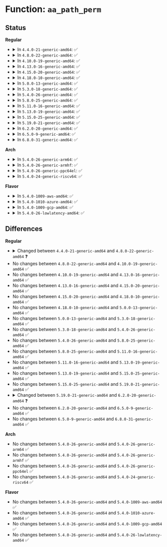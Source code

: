# Function: <code>aa_path_perm</code>

## Status
<b>Regular</b>
<ul>
<li>
<details>
<summary>In <code>4.4.0-21-generic-amd64</code>: ✅</summary>

```c
int aa_path_perm(const char * op, struct aa_label * label, struct path * path, int flags, u32 request, struct path_cond * cond)
```

```json
{
  "name": "aa_path_perm",
  "collision_type": "Unique Global",
  "inline_type": "No",
  "funcs": [
    {
      "addr": 18446744071582549008,
      "name": "aa_path_perm",
      "external": true,
      "loc": "security/apparmor/file.c:312",
      "file": "security/apparmor/file.c",
      "inline": "seen, unknown",
      "caller_inline": [],
      "caller_func": [
        "security/apparmor/lsm.c:apparmor_file_open",
        "security/apparmor/lsm.c:common_perm",
        "security/apparmor/af_unix.c:aa_unix_peer_perm",
        "security/apparmor/af_unix.c:aa_unix_peer_perm",
        "security/apparmor/af_unix.c:aa_unix_file_perm"
      ]
    }
  ],
  "symbols": [
    {
      "addr": 18446744071582549008,
      "name": "aa_path_perm",
      "section": ".text",
      "bind": "STB_GLOBAL",
      "size": 298
    }
  ]
}
```
</details>
</li>
<li>
<details>
<summary>In <code>4.8.0-22-generic-amd64</code>: ✅</summary>

```c
int aa_path_perm(const char * op, struct aa_label * label, const struct path * path, int flags, u32 request, struct path_cond * cond)
```

```json
{
  "name": "aa_path_perm",
  "collision_type": "Unique Global",
  "inline_type": "No",
  "funcs": [
    {
      "addr": 18446744071582789648,
      "name": "aa_path_perm",
      "external": true,
      "loc": "security/apparmor/file.c:332",
      "file": "security/apparmor/file.c",
      "inline": "seen, unknown",
      "caller_inline": [],
      "caller_func": [
        "security/apparmor/lsm.c:apparmor_file_open",
        "security/apparmor/lsm.c:common_perm",
        "security/apparmor/af_unix.c:aa_unix_file_perm",
        "security/apparmor/af_unix.c:aa_unix_peer_perm",
        "security/apparmor/af_unix.c:aa_unix_peer_perm"
      ]
    }
  ],
  "symbols": [
    {
      "addr": 18446744071582789648,
      "name": "aa_path_perm",
      "section": ".text",
      "bind": "STB_GLOBAL",
      "size": 307
    }
  ]
}
```
</details>
</li>
<li>
<details>
<summary>In <code>4.10.0-19-generic-amd64</code>: ✅</summary>

```c
int aa_path_perm(const char * op, struct aa_label * label, const struct path * path, int flags, u32 request, struct path_cond * cond)
```

```json
{
  "name": "aa_path_perm",
  "collision_type": "Unique Global",
  "inline_type": "No",
  "funcs": [
    {
      "addr": 18446744071582885152,
      "name": "aa_path_perm",
      "external": true,
      "loc": "security/apparmor/file.c:332",
      "file": "security/apparmor/file.c",
      "inline": "seen, unknown",
      "caller_inline": [],
      "caller_func": [
        "security/apparmor/lsm.c:apparmor_file_open",
        "security/apparmor/lsm.c:common_perm",
        "security/apparmor/af_unix.c:aa_unix_file_perm",
        "security/apparmor/af_unix.c:aa_unix_peer_perm",
        "security/apparmor/af_unix.c:aa_unix_peer_perm"
      ]
    }
  ],
  "symbols": [
    {
      "addr": 18446744071582885152,
      "name": "aa_path_perm",
      "section": ".text",
      "bind": "STB_GLOBAL",
      "size": 307
    }
  ]
}
```
</details>
</li>
<li>
<details>
<summary>In <code>4.13.0-16-generic-amd64</code>: ✅</summary>

```c
int aa_path_perm(const char * op, struct aa_label * label, const struct path * path, int flags, u32 request, struct path_cond * cond)
```

```json
{
  "name": "aa_path_perm",
  "collision_type": "Unique Global",
  "inline_type": "No",
  "funcs": [
    {
      "addr": 18446744071582955104,
      "name": "aa_path_perm",
      "external": true,
      "loc": "security/apparmor/file.c:335",
      "file": "security/apparmor/file.c",
      "inline": "seen, unknown",
      "caller_inline": [],
      "caller_func": [
        "security/apparmor/lsm.c:apparmor_file_open",
        "security/apparmor/lsm.c:common_perm",
        "security/apparmor/af_unix.c:aa_unix_file_perm"
      ]
    }
  ],
  "symbols": [
    {
      "addr": 18446744071582955104,
      "name": "aa_path_perm",
      "section": ".text",
      "bind": "STB_GLOBAL",
      "size": 304
    }
  ]
}
```
</details>
</li>
<li>
<details>
<summary>In <code>4.15.0-20-generic-amd64</code>: ✅</summary>

```c
int aa_path_perm(const char * op, struct aa_label * label, const struct path * path, int flags, u32 request, struct path_cond * cond)
```

```json
{
  "name": "aa_path_perm",
  "collision_type": "Unique Global",
  "inline_type": "No",
  "funcs": [
    {
      "addr": 18446744071583117216,
      "name": "aa_path_perm",
      "external": true,
      "loc": "security/apparmor/file.c:329",
      "file": "security/apparmor/file.c",
      "inline": "seen, unknown",
      "caller_inline": [],
      "caller_func": [
        "security/apparmor/lsm.c:apparmor_file_open",
        "security/apparmor/lsm.c:common_perm",
        "security/apparmor/af_unix.c:aa_unix_file_perm"
      ]
    }
  ],
  "symbols": [
    {
      "addr": 18446744071583117216,
      "name": "aa_path_perm",
      "section": ".text",
      "bind": "STB_GLOBAL",
      "size": 304
    }
  ]
}
```
</details>
</li>
<li>
<details>
<summary>In <code>4.18.0-10-generic-amd64</code>: ✅</summary>

```c
int aa_path_perm(const char * op, struct aa_label * label, const struct path * path, int flags, u32 request, struct path_cond * cond)
```

```json
{
  "name": "aa_path_perm",
  "collision_type": "Unique Global",
  "inline_type": "No",
  "funcs": [
    {
      "addr": 18446744071583322928,
      "name": "aa_path_perm",
      "external": true,
      "loc": "security/apparmor/file.c:329",
      "file": "security/apparmor/file.c",
      "inline": "seen, unknown",
      "caller_inline": [],
      "caller_func": [
        "security/apparmor/lsm.c:apparmor_file_open",
        "security/apparmor/lsm.c:common_perm",
        "security/apparmor/af_unix.c:aa_unix_file_perm",
        "security/apparmor/af_unix.c:aa_unix_peer_perm",
        "security/apparmor/af_unix.c:aa_unix_peer_perm"
      ]
    }
  ],
  "symbols": [
    {
      "addr": 18446744071583322928,
      "name": "aa_path_perm",
      "section": ".text",
      "bind": "STB_GLOBAL",
      "size": 299
    }
  ]
}
```
</details>
</li>
<li>
<details>
<summary>In <code>5.0.0-13-generic-amd64</code>: ✅</summary>

```c
int aa_path_perm(const char * op, struct aa_label * label, const struct path * path, int flags, u32 request, struct path_cond * cond)
```

```json
{
  "name": "aa_path_perm",
  "collision_type": "Unique Global",
  "inline_type": "No",
  "funcs": [
    {
      "addr": 18446744071583441440,
      "name": "aa_path_perm",
      "external": true,
      "loc": "security/apparmor/file.c:330",
      "file": "security/apparmor/file.c",
      "inline": "seen, unknown",
      "caller_inline": [],
      "caller_func": [
        "security/apparmor/lsm.c:apparmor_file_open",
        "security/apparmor/lsm.c:common_perm",
        "security/apparmor/af_unix.c:aa_unix_file_perm",
        "security/apparmor/af_unix.c:aa_unix_peer_perm",
        "security/apparmor/af_unix.c:aa_unix_peer_perm"
      ]
    }
  ],
  "symbols": [
    {
      "addr": 18446744071583441440,
      "name": "aa_path_perm",
      "section": ".text",
      "bind": "STB_GLOBAL",
      "size": 299
    }
  ]
}
```
</details>
</li>
<li>
<details>
<summary>In <code>5.3.0-18-generic-amd64</code>: ✅</summary>

```c
int aa_path_perm(const char * op, struct aa_label * label, const struct path * path, int flags, u32 request, struct path_cond * cond)
```

```json
{
  "name": "aa_path_perm",
  "collision_type": "Unique Global",
  "inline_type": "No",
  "funcs": [
    {
      "addr": 18446744071583626480,
      "name": "aa_path_perm",
      "external": true,
      "loc": "security/apparmor/file.c:326",
      "file": "security/apparmor/file.c",
      "inline": "seen, unknown",
      "caller_inline": [],
      "caller_func": [
        "security/apparmor/lsm.c:apparmor_file_open",
        "security/apparmor/lsm.c:common_perm",
        "security/apparmor/af_unix.c:aa_unix_file_perm",
        "security/apparmor/af_unix.c:aa_unix_peer_perm",
        "security/apparmor/af_unix.c:aa_unix_peer_perm"
      ]
    }
  ],
  "symbols": [
    {
      "addr": 18446744071583626480,
      "name": "aa_path_perm",
      "section": ".text",
      "bind": "STB_GLOBAL",
      "size": 294
    }
  ]
}
```
</details>
</li>
<li>
<details>
<summary>In <code>5.4.0-26-generic-amd64</code>: ✅</summary>

```c
int aa_path_perm(const char * op, struct aa_label * label, const struct path * path, int flags, u32 request, struct path_cond * cond)
```

```json
{
  "name": "aa_path_perm",
  "collision_type": "Unique Global",
  "inline_type": "No",
  "funcs": [
    {
      "addr": 18446744071583732656,
      "name": "aa_path_perm",
      "external": true,
      "loc": "security/apparmor/file.c:326",
      "file": "security/apparmor/file.c",
      "inline": "seen, unknown",
      "caller_inline": [],
      "caller_func": [
        "security/apparmor/lsm.c:apparmor_file_open",
        "security/apparmor/lsm.c:common_perm",
        "security/apparmor/af_unix.c:aa_unix_file_perm",
        "security/apparmor/af_unix.c:aa_unix_peer_perm",
        "security/apparmor/af_unix.c:aa_unix_peer_perm"
      ]
    }
  ],
  "symbols": [
    {
      "addr": 18446744071583732656,
      "name": "aa_path_perm",
      "section": ".text",
      "bind": "STB_GLOBAL",
      "size": 294
    }
  ]
}
```
</details>
</li>
<li>
<details>
<summary>In <code>5.8.0-25-generic-amd64</code>: ✅</summary>

```c
int aa_path_perm(const char * op, struct aa_label * label, const struct path * path, int flags, u32 request, struct path_cond * cond)
```

```json
{
  "name": "aa_path_perm",
  "collision_type": "Unique Global",
  "inline_type": "No",
  "funcs": [
    {
      "addr": 18446744071584116096,
      "name": "aa_path_perm",
      "external": true,
      "loc": "security/apparmor/file.c:326",
      "file": "security/apparmor/file.c",
      "inline": "seen, unknown",
      "caller_inline": [],
      "caller_func": [
        "security/apparmor/lsm.c:apparmor_file_open",
        "security/apparmor/lsm.c:apparmor_inode_getattr",
        "security/apparmor/lsm.c:apparmor_path_chown",
        "security/apparmor/lsm.c:apparmor_path_chmod",
        "security/apparmor/lsm.c:apparmor_path_symlink",
        "security/apparmor/lsm.c:apparmor_path_truncate",
        "security/apparmor/lsm.c:apparmor_path_mknod",
        "security/apparmor/lsm.c:apparmor_path_rmdir",
        "security/apparmor/lsm.c:apparmor_path_mkdir",
        "security/apparmor/lsm.c:apparmor_path_unlink"
      ]
    }
  ],
  "symbols": [
    {
      "addr": 18446744071584116096,
      "name": "aa_path_perm",
      "section": ".text",
      "bind": "STB_GLOBAL",
      "size": 380
    }
  ]
}
```
</details>
</li>
<li>
<details>
<summary>In <code>5.11.0-16-generic-amd64</code>: ✅</summary>

```c
int aa_path_perm(const char * op, struct aa_label * label, const struct path * path, int flags, u32 request, struct path_cond * cond)
```

```json
{
  "name": "aa_path_perm",
  "collision_type": "Unique Global",
  "inline_type": "No",
  "funcs": [
    {
      "addr": 18446744071584235120,
      "name": "aa_path_perm",
      "external": true,
      "loc": "security/apparmor/file.c:315",
      "file": "security/apparmor/file.c",
      "inline": "seen, unknown",
      "caller_inline": [],
      "caller_func": [
        "security/apparmor/lsm.c:apparmor_file_open",
        "security/apparmor/lsm.c:apparmor_inode_getattr",
        "security/apparmor/lsm.c:apparmor_path_chown",
        "security/apparmor/lsm.c:apparmor_path_chmod",
        "security/apparmor/lsm.c:apparmor_path_symlink",
        "security/apparmor/lsm.c:apparmor_path_truncate",
        "security/apparmor/lsm.c:apparmor_path_mknod",
        "security/apparmor/lsm.c:apparmor_path_rmdir",
        "security/apparmor/lsm.c:apparmor_path_mkdir",
        "security/apparmor/lsm.c:apparmor_path_unlink"
      ]
    }
  ],
  "symbols": [
    {
      "addr": 18446744071584235120,
      "name": "aa_path_perm",
      "section": ".text",
      "bind": "STB_GLOBAL",
      "size": 380
    }
  ]
}
```
</details>
</li>
<li>
<details>
<summary>In <code>5.13.0-19-generic-amd64</code>: ✅</summary>

```c
int aa_path_perm(const char * op, struct aa_label * label, const struct path * path, int flags, u32 request, struct path_cond * cond)
```

```json
{
  "name": "aa_path_perm",
  "collision_type": "Unique Global",
  "inline_type": "No",
  "funcs": [
    {
      "addr": 18446744071584260192,
      "name": "aa_path_perm",
      "external": true,
      "loc": "security/apparmor/file.c:317",
      "file": "security/apparmor/file.c",
      "inline": "seen, unknown",
      "caller_inline": [],
      "caller_func": [
        "security/apparmor/lsm.c:apparmor_file_open",
        "security/apparmor/lsm.c:apparmor_path_symlink",
        "security/apparmor/lsm.c:apparmor_path_mknod",
        "security/apparmor/lsm.c:apparmor_path_rmdir",
        "security/apparmor/lsm.c:apparmor_path_mkdir",
        "security/apparmor/lsm.c:apparmor_path_unlink",
        "security/apparmor/lsm.c:common_perm_cond"
      ]
    }
  ],
  "symbols": [
    {
      "addr": 18446744071584260192,
      "name": "aa_path_perm",
      "section": ".text",
      "bind": "STB_GLOBAL",
      "size": 373
    }
  ]
}
```
</details>
</li>
<li>
<details>
<summary>In <code>5.15.0-25-generic-amd64</code>: ✅</summary>

```c
int aa_path_perm(const char * op, struct aa_label * label, const struct path * path, int flags, u32 request, struct path_cond * cond)
```

```json
{
  "name": "aa_path_perm",
  "collision_type": "Unique Global",
  "inline_type": "No",
  "funcs": [
    {
      "addr": 18446744071584646144,
      "name": "aa_path_perm",
      "external": true,
      "loc": "security/apparmor/file.c:317",
      "file": "security/apparmor/file.c",
      "inline": "seen, unknown",
      "caller_inline": [],
      "caller_func": [
        "security/apparmor/lsm.c:apparmor_file_open",
        "security/apparmor/lsm.c:apparmor_path_symlink",
        "security/apparmor/lsm.c:apparmor_path_mknod",
        "security/apparmor/lsm.c:apparmor_path_rmdir",
        "security/apparmor/lsm.c:apparmor_path_mkdir",
        "security/apparmor/lsm.c:apparmor_path_unlink",
        "security/apparmor/lsm.c:common_perm_cond"
      ]
    }
  ],
  "symbols": [
    {
      "addr": 18446744071584646144,
      "name": "aa_path_perm",
      "section": ".text",
      "bind": "STB_GLOBAL",
      "size": 373
    }
  ]
}
```
</details>
</li>
<li>
<details>
<summary>In <code>5.19.0-21-generic-amd64</code>: ✅</summary>

```c
int aa_path_perm(const char * op, struct aa_label * label, const struct path * path, int flags, u32 request, struct path_cond * cond)
```

```json
{
  "name": "aa_path_perm",
  "collision_type": "Unique Global",
  "inline_type": "No",
  "funcs": [
    {
      "addr": 18446744071585303056,
      "name": "aa_path_perm",
      "external": true,
      "loc": "security/apparmor/file.c:276",
      "file": "security/apparmor/file.c",
      "inline": "seen, unknown",
      "caller_inline": [],
      "caller_func": [
        "security/apparmor/lsm.c:apparmor_file_open",
        "security/apparmor/lsm.c:apparmor_path_symlink",
        "security/apparmor/lsm.c:apparmor_path_mknod",
        "security/apparmor/lsm.c:apparmor_path_rmdir",
        "security/apparmor/lsm.c:apparmor_path_mkdir",
        "security/apparmor/lsm.c:apparmor_path_unlink",
        "security/apparmor/lsm.c:common_perm_cond"
      ]
    }
  ],
  "symbols": [
    {
      "addr": 18446744071585303056,
      "name": "aa_path_perm",
      "section": ".text",
      "bind": "STB_GLOBAL",
      "size": 346
    }
  ]
}
```
</details>
</li>
<li>
<details>
<summary>In <code>6.2.0-20-generic-amd64</code>: ✅</summary>

```c
int aa_path_perm(const char * op, const struct cred * subj_cred, struct aa_label * label, const struct path * path, int flags, u32 request, struct path_cond * cond)
```

```json
{
  "name": "aa_path_perm",
  "collision_type": "Unique Global",
  "inline_type": "No",
  "funcs": [
    {
      "addr": 18446744071586042368,
      "name": "aa_path_perm",
      "external": true,
      "loc": "security/apparmor/file.c:403",
      "file": "security/apparmor/file.c",
      "inline": "seen, unknown",
      "caller_inline": [],
      "caller_func": [
        "security/apparmor/lsm.c:apparmor_file_open",
        "security/apparmor/lsm.c:apparmor_path_symlink",
        "security/apparmor/lsm.c:apparmor_path_mknod",
        "security/apparmor/lsm.c:apparmor_path_rmdir",
        "security/apparmor/lsm.c:apparmor_path_mkdir",
        "security/apparmor/lsm.c:apparmor_path_unlink",
        "security/apparmor/lsm.c:common_perm_cond"
      ]
    }
  ],
  "symbols": [
    {
      "addr": 18446744071586042368,
      "name": "aa_path_perm",
      "section": ".text",
      "bind": "STB_GLOBAL",
      "size": 445
    }
  ]
}
```
</details>
</li>
<li>
<details>
<summary>In <code>6.5.0-9-generic-amd64</code>: ✅</summary>

```c
int aa_path_perm(const char * op, const struct cred * subj_cred, struct aa_label * label, const struct path * path, int flags, u32 request, struct path_cond * cond)
```

```json
{
  "name": "aa_path_perm",
  "collision_type": "Unique Global",
  "inline_type": "No",
  "funcs": [
    {
      "addr": 18446744071586277392,
      "name": "aa_path_perm",
      "external": true,
      "loc": "security/apparmor/file.c:423",
      "file": "security/apparmor/file.c",
      "inline": "seen, unknown",
      "caller_inline": [],
      "caller_func": [
        "security/apparmor/lsm.c:apparmor_file_open",
        "security/apparmor/lsm.c:apparmor_path_symlink",
        "security/apparmor/lsm.c:apparmor_path_mknod",
        "security/apparmor/lsm.c:apparmor_path_rmdir",
        "security/apparmor/lsm.c:apparmor_path_mkdir",
        "security/apparmor/lsm.c:apparmor_path_unlink",
        "security/apparmor/lsm.c:common_perm_cond"
      ]
    }
  ],
  "symbols": [
    {
      "addr": 18446744071586277392,
      "name": "aa_path_perm",
      "section": ".text",
      "bind": "STB_GLOBAL",
      "size": 445
    }
  ]
}
```
</details>
</li>
<li>
<details>
<summary>In <code>6.8.0-31-generic-amd64</code>: ✅</summary>

```c
int aa_path_perm(const char * op, const struct cred * subj_cred, struct aa_label * label, const struct path * path, int flags, u32 request, struct path_cond * cond)
```

```json
{
  "name": "aa_path_perm",
  "collision_type": "Unique Global",
  "inline_type": "No",
  "funcs": [
    {
      "addr": 18446744071586534112,
      "name": "aa_path_perm",
      "external": true,
      "loc": "security/apparmor/file.c:430",
      "file": "security/apparmor/file.c",
      "inline": "seen, unknown",
      "caller_inline": [],
      "caller_func": [
        "security/apparmor/lsm.c:apparmor_file_open",
        "security/apparmor/lsm.c:apparmor_path_symlink",
        "security/apparmor/lsm.c:apparmor_path_mknod",
        "security/apparmor/lsm.c:apparmor_path_rmdir",
        "security/apparmor/lsm.c:apparmor_path_mkdir",
        "security/apparmor/lsm.c:apparmor_path_unlink",
        "security/apparmor/lsm.c:common_perm_cond"
      ]
    }
  ],
  "symbols": [
    {
      "addr": 18446744071586534112,
      "name": "aa_path_perm",
      "section": ".text",
      "bind": "STB_GLOBAL",
      "size": 469
    }
  ]
}
```
</details>
</li>
</ul>
<b>Arch</b>
<ul>
<li>
<details>
<summary>In <code>5.4.0-26-generic-arm64</code>: ✅</summary>

```c
int aa_path_perm(const char * op, struct aa_label * label, const struct path * path, int flags, u32 request, struct path_cond * cond)
```

```json
{
  "name": "aa_path_perm",
  "collision_type": "Unique Global",
  "inline_type": "No",
  "funcs": [
    {
      "addr": 18446603336495529288,
      "name": "aa_path_perm",
      "external": true,
      "loc": "security/apparmor/file.c:326",
      "file": "security/apparmor/file.c",
      "inline": "seen, unknown",
      "caller_inline": [],
      "caller_func": [
        "security/apparmor/lsm.c:apparmor_file_open",
        "security/apparmor/lsm.c:common_perm",
        "security/apparmor/af_unix.c:aa_unix_file_perm",
        "security/apparmor/af_unix.c:aa_unix_file_perm",
        "security/apparmor/af_unix.c:aa_unix_peer_perm",
        "security/apparmor/af_unix.c:aa_unix_peer_perm"
      ]
    }
  ],
  "symbols": [
    {
      "addr": 18446603336495529288,
      "name": "aa_path_perm",
      "section": ".text",
      "bind": "STB_GLOBAL",
      "size": 304
    }
  ]
}
```
</details>
</li>
<li>
<details>
<summary>In <code>5.4.0-26-generic-armhf</code>: ✅</summary>

```c
int aa_path_perm(const char * op, struct aa_label * label, const struct path * path, int flags, u32 request, struct path_cond * cond)
```

```json
{
  "name": "aa_path_perm",
  "collision_type": "Unique Global",
  "inline_type": "No",
  "funcs": [
    {
      "addr": 3228895684,
      "name": "aa_path_perm",
      "external": true,
      "loc": "security/apparmor/file.c:326",
      "file": "security/apparmor/file.c",
      "inline": "seen, unknown",
      "caller_inline": [],
      "caller_func": [
        "security/apparmor/lsm.c:apparmor_file_open",
        "security/apparmor/lsm.c:common_perm",
        "security/apparmor/af_unix.c:aa_unix_file_perm",
        "security/apparmor/af_unix.c:aa_unix_file_perm"
      ]
    }
  ],
  "symbols": [
    {
      "addr": 3228895684,
      "name": "aa_path_perm",
      "section": ".text",
      "bind": "STB_GLOBAL",
      "size": 312
    }
  ]
}
```
</details>
</li>
<li>
<details>
<summary>In <code>5.4.0-26-generic-ppc64el</code>: ✅</summary>

```c
int aa_path_perm(const char * op, struct aa_label * label, const struct path * path, int flags, u32 request, struct path_cond * cond)
```

```json
{
  "name": "aa_path_perm",
  "collision_type": "Unique Global",
  "inline_type": "No",
  "funcs": [
    {
      "addr": 13835058055289609680,
      "name": "aa_path_perm",
      "external": true,
      "loc": "security/apparmor/file.c:326",
      "file": "security/apparmor/file.c",
      "inline": "seen, unknown",
      "caller_inline": [],
      "caller_func": [
        "security/apparmor/lsm.c:apparmor_file_open",
        "security/apparmor/lsm.c:common_perm",
        "security/apparmor/af_unix.c:aa_unix_file_perm",
        "security/apparmor/af_unix.c:aa_unix_file_perm",
        "security/apparmor/af_unix.c:aa_unix_peer_perm",
        "security/apparmor/af_unix.c:aa_unix_peer_perm"
      ]
    }
  ],
  "symbols": [
    {
      "addr": 13835058055289609680,
      "name": "aa_path_perm",
      "section": ".text",
      "bind": "STB_GLOBAL",
      "size": 420
    }
  ]
}
```
</details>
</li>
<li>
<details>
<summary>In <code>5.4.0-24-generic-riscv64</code>: ✅</summary>

```c
int aa_path_perm(const char * op, struct aa_label * label, const struct path * path, int flags, u32 request, struct path_cond * cond)
```

```json
{
  "name": "aa_path_perm",
  "collision_type": "Unique Global",
  "inline_type": "No",
  "funcs": [
    {
      "addr": 18446743936274706060,
      "name": "aa_path_perm",
      "external": true,
      "loc": "security/apparmor/file.c:326",
      "file": "security/apparmor/file.c",
      "inline": "seen, unknown",
      "caller_inline": [],
      "caller_func": [
        "security/apparmor/lsm.c:apparmor_file_open",
        "security/apparmor/lsm.c:common_perm",
        "security/apparmor/af_unix.c:aa_unix_file_perm",
        "security/apparmor/af_unix.c:aa_unix_file_perm"
      ]
    }
  ],
  "symbols": [
    {
      "addr": 18446743936274706060,
      "name": "aa_path_perm",
      "section": ".text",
      "bind": "STB_GLOBAL",
      "size": 254
    }
  ]
}
```
</details>
</li>
</ul>
<b>Flavor</b>
<ul>
<li>
<details>
<summary>In <code>5.4.0-1009-aws-amd64</code>: ✅</summary>

```c
int aa_path_perm(const char * op, struct aa_label * label, const struct path * path, int flags, u32 request, struct path_cond * cond)
```

```json
{
  "name": "aa_path_perm",
  "collision_type": "Unique Global",
  "inline_type": "No",
  "funcs": [
    {
      "addr": 18446744071583701392,
      "name": "aa_path_perm",
      "external": true,
      "loc": "security/apparmor/file.c:326",
      "file": "security/apparmor/file.c",
      "inline": "seen, unknown",
      "caller_inline": [],
      "caller_func": [
        "security/apparmor/lsm.c:apparmor_file_open",
        "security/apparmor/lsm.c:common_perm",
        "security/apparmor/af_unix.c:aa_unix_file_perm",
        "security/apparmor/af_unix.c:aa_unix_peer_perm",
        "security/apparmor/af_unix.c:aa_unix_peer_perm"
      ]
    }
  ],
  "symbols": [
    {
      "addr": 18446744071583701392,
      "name": "aa_path_perm",
      "section": ".text",
      "bind": "STB_GLOBAL",
      "size": 294
    }
  ]
}
```
</details>
</li>
<li>
<details>
<summary>In <code>5.4.0-1010-azure-amd64</code>: ✅</summary>

```c
int aa_path_perm(const char * op, struct aa_label * label, const struct path * path, int flags, u32 request, struct path_cond * cond)
```

```json
{
  "name": "aa_path_perm",
  "collision_type": "Unique Global",
  "inline_type": "No",
  "funcs": [
    {
      "addr": 18446744071583638448,
      "name": "aa_path_perm",
      "external": true,
      "loc": "security/apparmor/file.c:326",
      "file": "security/apparmor/file.c",
      "inline": "seen, unknown",
      "caller_inline": [],
      "caller_func": [
        "security/apparmor/lsm.c:apparmor_file_open",
        "security/apparmor/lsm.c:common_perm",
        "security/apparmor/af_unix.c:aa_unix_file_perm",
        "security/apparmor/af_unix.c:aa_unix_peer_perm",
        "security/apparmor/af_unix.c:aa_unix_peer_perm"
      ]
    }
  ],
  "symbols": [
    {
      "addr": 18446744071583638448,
      "name": "aa_path_perm",
      "section": ".text",
      "bind": "STB_GLOBAL",
      "size": 294
    }
  ]
}
```
</details>
</li>
<li>
<details>
<summary>In <code>5.4.0-1009-gcp-amd64</code>: ✅</summary>

```c
int aa_path_perm(const char * op, struct aa_label * label, const struct path * path, int flags, u32 request, struct path_cond * cond)
```

```json
{
  "name": "aa_path_perm",
  "collision_type": "Unique Global",
  "inline_type": "No",
  "funcs": [
    {
      "addr": 18446744071583685168,
      "name": "aa_path_perm",
      "external": true,
      "loc": "security/apparmor/file.c:326",
      "file": "security/apparmor/file.c",
      "inline": "seen, unknown",
      "caller_inline": [],
      "caller_func": [
        "security/apparmor/lsm.c:apparmor_file_open",
        "security/apparmor/lsm.c:common_perm",
        "security/apparmor/af_unix.c:aa_unix_file_perm",
        "security/apparmor/af_unix.c:aa_unix_peer_perm",
        "security/apparmor/af_unix.c:aa_unix_peer_perm"
      ]
    }
  ],
  "symbols": [
    {
      "addr": 18446744071583685168,
      "name": "aa_path_perm",
      "section": ".text",
      "bind": "STB_GLOBAL",
      "size": 294
    }
  ]
}
```
</details>
</li>
<li>
<details>
<summary>In <code>5.4.0-26-lowlatency-amd64</code>: ✅</summary>

```c
int aa_path_perm(const char * op, struct aa_label * label, const struct path * path, int flags, u32 request, struct path_cond * cond)
```

```json
{
  "name": "aa_path_perm",
  "collision_type": "Unique Global",
  "inline_type": "No",
  "funcs": [
    {
      "addr": 18446744071583784912,
      "name": "aa_path_perm",
      "external": true,
      "loc": "security/apparmor/file.c:326",
      "file": "security/apparmor/file.c",
      "inline": "seen, unknown",
      "caller_inline": [],
      "caller_func": [
        "security/apparmor/lsm.c:apparmor_file_open",
        "security/apparmor/lsm.c:common_perm",
        "security/apparmor/af_unix.c:aa_unix_file_perm",
        "security/apparmor/af_unix.c:aa_unix_peer_perm",
        "security/apparmor/af_unix.c:aa_unix_peer_perm"
      ]
    }
  ],
  "symbols": [
    {
      "addr": 18446744071583784912,
      "name": "aa_path_perm",
      "section": ".text",
      "bind": "STB_GLOBAL",
      "size": 317
    }
  ]
}
```
</details>
</li>
</ul>

## Differences
<b>Regular</b>
<ul>
<li>
<details>
<summary>Changed between <code>4.4.0-21-generic-amd64</code> and <code>4.8.0-22-generic-amd64</code> ❓</summary>
<ul>
<li>
<b>Param type changed. </b>
<code>struct path * path</code> ➡️ <code>const struct path * path</code>
</li>
</ul>
</details>
</li>
<li>
No changes between <code>4.8.0-22-generic-amd64</code> and <code>4.10.0-19-generic-amd64</code> ✅
</li>
<li>
No changes between <code>4.10.0-19-generic-amd64</code> and <code>4.13.0-16-generic-amd64</code> ✅
</li>
<li>
No changes between <code>4.13.0-16-generic-amd64</code> and <code>4.15.0-20-generic-amd64</code> ✅
</li>
<li>
No changes between <code>4.15.0-20-generic-amd64</code> and <code>4.18.0-10-generic-amd64</code> ✅
</li>
<li>
No changes between <code>4.18.0-10-generic-amd64</code> and <code>5.0.0-13-generic-amd64</code> ✅
</li>
<li>
No changes between <code>5.0.0-13-generic-amd64</code> and <code>5.3.0-18-generic-amd64</code> ✅
</li>
<li>
No changes between <code>5.3.0-18-generic-amd64</code> and <code>5.4.0-26-generic-amd64</code> ✅
</li>
<li>
No changes between <code>5.4.0-26-generic-amd64</code> and <code>5.8.0-25-generic-amd64</code> ✅
</li>
<li>
No changes between <code>5.8.0-25-generic-amd64</code> and <code>5.11.0-16-generic-amd64</code> ✅
</li>
<li>
No changes between <code>5.11.0-16-generic-amd64</code> and <code>5.13.0-19-generic-amd64</code> ✅
</li>
<li>
No changes between <code>5.13.0-19-generic-amd64</code> and <code>5.15.0-25-generic-amd64</code> ✅
</li>
<li>
No changes between <code>5.15.0-25-generic-amd64</code> and <code>5.19.0-21-generic-amd64</code> ✅
</li>
<li>
<details>
<summary>Changed between <code>5.19.0-21-generic-amd64</code> and <code>6.2.0-20-generic-amd64</code> ❓</summary>
<ul>
<li>
<b>Param added. </b>
<code>const struct cred * subj_cred</code>
</li>
<li>
<b>Param reordered. </b>
<code>op, label, path, flags, request, cond</code> ➡️ <code>op, subj_cred, label, path, flags, request, cond</code>
</li>
</ul>
</details>
</li>
<li>
No changes between <code>6.2.0-20-generic-amd64</code> and <code>6.5.0-9-generic-amd64</code> ✅
</li>
<li>
No changes between <code>6.5.0-9-generic-amd64</code> and <code>6.8.0-31-generic-amd64</code> ✅
</li>
</ul>
<b>Arch</b>
<ul>
<li>
No changes between <code>5.4.0-26-generic-amd64</code> and <code>5.4.0-26-generic-arm64</code> ✅
</li>
<li>
No changes between <code>5.4.0-26-generic-amd64</code> and <code>5.4.0-26-generic-armhf</code> ✅
</li>
<li>
No changes between <code>5.4.0-26-generic-amd64</code> and <code>5.4.0-26-generic-ppc64el</code> ✅
</li>
<li>
No changes between <code>5.4.0-26-generic-amd64</code> and <code>5.4.0-24-generic-riscv64</code> ✅
</li>
</ul>
<b>Flavor</b>
<ul>
<li>
No changes between <code>5.4.0-26-generic-amd64</code> and <code>5.4.0-1009-aws-amd64</code> ✅
</li>
<li>
No changes between <code>5.4.0-26-generic-amd64</code> and <code>5.4.0-1010-azure-amd64</code> ✅
</li>
<li>
No changes between <code>5.4.0-26-generic-amd64</code> and <code>5.4.0-1009-gcp-amd64</code> ✅
</li>
<li>
No changes between <code>5.4.0-26-generic-amd64</code> and <code>5.4.0-26-lowlatency-amd64</code> ✅
</li>
</ul>
